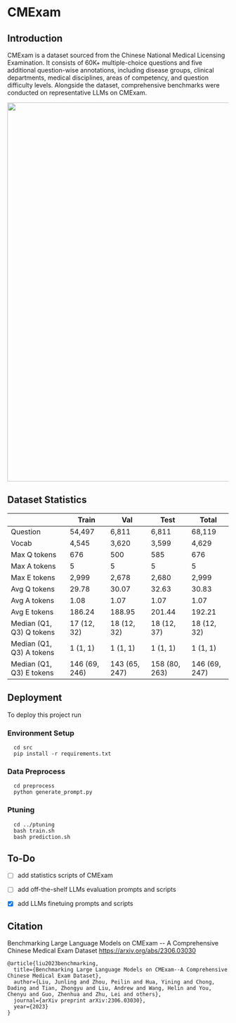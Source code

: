 # CMExam

## Introduction

CMExam is a dataset sourced from the Chinese National Medical Licensing Examination. It consists of 60K+ multiple-choice questions and five additional question-wise annotations, including disease groups, clinical departments, medical disciplines, areas of competency, and question difficulty levels. Alongside the dataset, comprehensive benchmarks were conducted on representative LLMs on CMExam.

<img src="https://github.com/williamliujl/CMExam/blob/main/docs/example.png" width="860" />

## Dataset Statistics
|                            | Train         | Val           | Test          | Total         |
|----------------------------|---------------|---------------|---------------|---------------|
| Question                   | 54,497        | 6,811         | 6,811         | 68,119        |
| Vocab                      | 4,545         | 3,620         | 3,599         | 4,629         |
| Max Q tokens               | 676           | 500           | 585           | 676           |
| Max A tokens               | 5             | 5             | 5             | 5             |
| Max E tokens               | 2,999         | 2,678         | 2,680         | 2,999         |
| Avg Q tokens               | 29.78         | 30.07         | 32.63         | 30.83         |
| Avg A tokens               | 1.08          | 1.07          | 1.07          | 1.07          |
| Avg E tokens               | 186.24        | 188.95        | 201.44        | 192.21        |
| Median (Q1, Q3) Q tokens   | 17 (12, 32)   | 18 (12, 32)   | 18 (12, 37)   | 18 (12, 32)   |
| Median (Q1, Q3) A tokens   | 1 (1, 1)      | 1 (1, 1)      | 1 (1, 1)      | 1 (1, 1)      |
| Median (Q1, Q3) E tokens   | 146 (69, 246) | 143 (65, 247) | 158 (80, 263) | 146 (69, 247) |




## Deployment

To deploy this project run

### Environment Setup
```
  cd src
  pip install -r requirements.txt
```
### Data Preprocess
```
  cd preprocess
  python generate_prompt.py
```

### Ptuning
```
  cd ../ptuning
  bash train.sh
  bash prediction.sh
```


## To-Do

- [ ] add statistics scripts of CMExam

- [ ] add off-the-shelf LLMs evaluation prompts and scripts

- [x] add LLMs finetuing prompts and scripts



## Citation
Benchmarking Large Language Models on CMExam -- A Comprehensive Chinese Medical Exam Dataset
https://arxiv.org/abs/2306.03030

```
@article{liu2023benchmarking,
  title={Benchmarking Large Language Models on CMExam--A Comprehensive Chinese Medical Exam Dataset},
  author={Liu, Junling and Zhou, Peilin and Hua, Yining and Chong, Dading and Tian, Zhongyu and Liu, Andrew and Wang, Helin and You, Chenyu and Guo, Zhenhua and Zhu, Lei and others},
  journal={arXiv preprint arXiv:2306.03030},
  year={2023}
}
```
